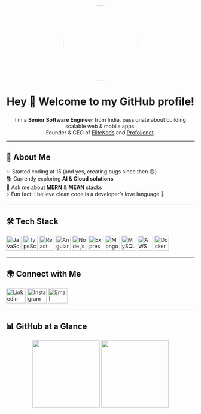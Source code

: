 <div align="center">
  <img src="https://drive.google.com/uc?export=view&id=YOUR_IMAGE_ID](https://drive.google.com/file/d/1RYoWm_1ex5C1Hlb5EJE3OJLzG2QsJ5-Z/view?usp=drive_link" width="200" height="200" style="border-radius:50%" />
</div>

###

<h1 align="center">Hey 👋 Welcome to my GitHub profile!</h1>

###

<p align="center">
  I’m a <b>Senior Software Engineer</b> from India, passionate about building scalable web & mobile apps.  
  <br>Founder & CEO of <a href="https://elitekods.com/" target="_blank">EliteKods</a> and <a href="https://profolionet.com/" target="_blank">Profolionet</a>.  
</p>

---

<h2 align="left">🚀 About Me</h2>

<p align="left">
✨ Started coding at 15 (and yes, creating bugs since then 😄)<br>
📚 Currently exploring <b>AI & Cloud solutions</b><br>
💬 Ask me about <b>MERN</b> & <b>MEAN</b> stacks<br>
⚡ Fun fact: I believe clean code is a developer’s love language 💙
</p>

---

<h2 align="left">🛠️ Tech Stack</h2>

<div align="left">
  <img src="https://cdn.jsdelivr.net/gh/devicons/devicon/icons/javascript/javascript-original.svg" height="40" alt="JavaScript" />
  <img src="https://cdn.jsdelivr.net/gh/devicons/devicon/icons/typescript/typescript-original.svg" height="40" alt="TypeScript" />
  <img src="https://cdn.jsdelivr.net/gh/devicons/devicon/icons/react/react-original.svg" height="40" alt="React" />
  <img src="https://cdn.jsdelivr.net/gh/devicons/devicon/icons/angularjs/angularjs-original.svg" height="40" alt="Angular" />
  <img src="https://cdn.jsdelivr.net/gh/devicons/devicon/icons/nodejs/nodejs-original.svg" height="40" alt="Node.js" />
  <img src="https://cdn.jsdelivr.net/gh/devicons/devicon/icons/express/express-original.svg" height="40" alt="Express" />
  <img src="https://cdn.jsdelivr.net/gh/devicons/devicon/icons/mongodb/mongodb-original.svg" height="40" alt="MongoDB" />
  <img src="https://cdn.jsdelivr.net/gh/devicons/devicon/icons/mysql/mysql-original.svg" height="40" alt="MySQL" />
  <img src="https://cdn.jsdelivr.net/gh/devicons/devicon/icons/aws/aws-original.svg" height="40" alt="AWS" />
  <img src="https://cdn.jsdelivr.net/gh/devicons/devicon/icons/docker/docker-original.svg" height="40" alt="Docker" />
</div>

---

<h2 align="left">🌍 Connect with Me</h2>

<div align="left">
  <a href="https://www.linkedin.com/in/YOUR-LINKEDIN" target="_blank">
    <img src="https://raw.githubusercontent.com/maurodesouza/profile-readme-generator/master/src/assets/icons/social/linkedin/default.svg" width="52" height="40" alt="LinkedIn" />
  </a>
  <a href="https://instagram.com/YOUR-INSTAGRAM" target="_blank">
    <img src="https://raw.githubusercontent.com/maurodesouza/profile-readme-generator/master/src/assets/icons/social/instagram/default.svg" width="52" height="40" alt="Instagram" />
  </a>
  <a href="mailto:yourname@email.com">
    <img src="https://raw.githubusercontent.com/maurodesouza/profile-readme-generator/master/src/assets/icons/social/gmail/default.svg" width="52" height="40" alt="Email" />
  </a>
</div>

---

<h2 align="left">📊 GitHub at a Glance</h2>

<div align="center">
  <img src="https://github-readme-stats.vercel.app/api?username=itsamankr&show_icons=true&hide_border=true&count_private=true" height="180" />
  <img src="https://github-readme-stats.vercel.app/api/top-langs/?username=itsamankr&layout=compact&hide_border=true" height="180" />
</div>
